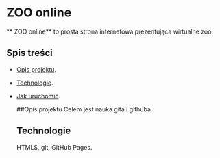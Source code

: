 # ZOO online
** ZOO online** to prosta strona internetowa prezentująca wirtualne zoo.

## Spis treści
- [Opis projektu](#opis-projektu).
- [Technologie](#technologie).
- [Jak uruchomić](#jak-uruchomić).

  ##Opis projektu
  Celem jest nauka gita i githuba.

  ## Technologie
  HTMLS, git, GitHub Pages.
